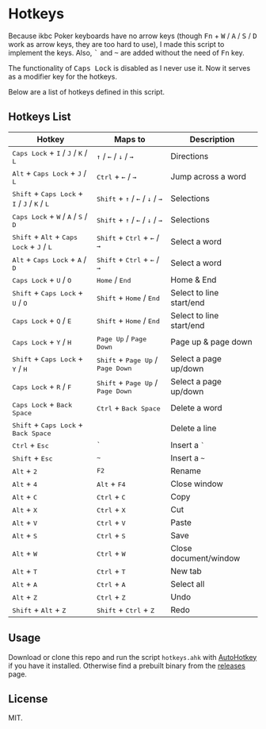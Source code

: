 # Hotkeys

Because ikbc Poker keyboards have no arrow keys (though <kbd>Fn</kbd> + <kbd>W</kbd> / <kbd>A</kbd> / <kbd>S</kbd> / <kbd>D</kbd> work as arrow keys, they are too hard to use), I made this script to implement the keys. Also, <kbd>\`</kbd> and <kbd>~</kbd> are added without the need of <kbd>Fn</kbd> key.

The functionality of <kbd>Caps Lock</kbd> is disabled as I never use it. Now it serves as a modifier key for the hotkeys.

Below are a list of hotkeys defined in this script.

## Hotkeys List

Hotkey | Maps to | Description
------ | ------- | -----------
<kbd>Caps Lock</kbd> + <kbd>I</kbd> / <kbd>J</kbd> / <kbd>K</kbd> / <kbd>L</kbd> | <kbd>↑</kbd> / <kbd>←</kbd> / <kbd>↓</kbd> / <kbd>→</kbd> | Directions
<kbd>Alt</kbd> + <kbd>Caps Lock</kbd> + <kbd>J</kbd> / <kbd>L</kbd> | <kbd>Ctrl</kbd> + <kbd>←</kbd> / <kbd>→</kbd> | Jump across a word
<kbd>Shift</kbd> + <kbd>Caps Lock</kbd> + <kbd>I</kbd> / <kbd>J</kbd> / <kbd>K</kbd> / <kbd>L</kbd> | <kbd>Shift</kbd> + <kbd>↑</kbd> / <kbd>←</kbd> / <kbd>↓</kbd> / <kbd>→</kbd> | Selections
<kbd>Caps Lock</kbd> + <kbd>W</kbd> / <kbd>A</kbd> / <kbd>S</kbd> / <kbd>D</kbd> | <kbd>Shift</kbd> + <kbd>↑</kbd> / <kbd>←</kbd> / <kbd>↓</kbd> / <kbd>→</kbd> | Selections
<kbd>Shift</kbd> + <kbd>Alt</kbd> + <kbd>Caps Lock</kbd> + <kbd>J</kbd> / <kbd>L</kbd> | <kbd>Shift</kbd> + <kbd>Ctrl</kbd> + <kbd>←</kbd> / <kbd>→</kbd> | Select a word
<kbd>Alt</kbd> + <kbd>Caps Lock</kbd> + <kbd>A</kbd> / <kbd>D</kbd> | <kbd>Shift</kbd> + <kbd>Ctrl</kbd> + <kbd>←</kbd> / <kbd>→</kbd> | Select a word
<kbd>Caps Lock</kbd> + <kbd>U</kbd> / <kbd>O</kbd> | <kbd>Home</kbd> / <kbd>End</kbd> | Home & End
<kbd>Shift</kbd> + <kbd>Caps Lock</kbd> + <kbd>U</kbd> / <kbd>O</kbd> | <kbd>Shift</kbd> + <kbd>Home</kbd> / <kbd>End</kbd> | Select to line start/end
<kbd>Caps Lock</kbd> + <kbd>Q</kbd> / <kbd>E</kbd> | <kbd>Shift</kbd> + <kbd>Home</kbd> / <kbd>End</kbd> | Select to line start/end
<kbd>Caps Lock</kbd> + <kbd>Y</kbd> / <kbd>H</kbd> | <kbd>Page Up</kbd> / <kbd>Page Down</kbd> | Page up & page down
<kbd>Shift</kbd> + <kbd>Caps Lock</kbd> + <kbd>Y</kbd> / <kbd>H</kbd> | <kbd>Shift</kbd> +  <kbd>Page Up</kbd> / <kbd>Page Down</kbd> | Select a page up/down
<kbd>Caps Lock</kbd> + <kbd>R</kbd> / <kbd>F</kbd> | <kbd>Shift</kbd> +  <kbd>Page Up</kbd> / <kbd>Page Down</kbd> | Select a page up/down
<kbd>Caps Lock</kbd> + <kbd>Back Space</kbd> | <kbd>Ctrl</kbd> + <kbd>Back Space</kbd> | Delete a word
<kbd>Shift</kbd> + <kbd>Caps Lock</kbd> + <kbd>Back Space</kbd> | | Delete a line
<kbd>Ctrl</kbd> + <kbd>Esc</kbd> | <kbd>\`</kbd> | Insert a <code>\`</code>
<kbd>Shift</kbd> + <kbd>Esc</kbd> | <kbd>~</kbd> | Insert a `~`
<kbd>Alt</kbd> + <kbd>2</kbd> | <kbd>F2</kbd> | Rename
<kbd>Alt</kbd> + <kbd>4</kbd> | <kbd>Alt</kbd> + <kbd>F4</kbd> | Close window
<kbd>Alt</kbd> + <kbd>C</kbd> | <kbd>Ctrl</kbd> + <kbd>C</kbd> | Copy
<kbd>Alt</kbd> + <kbd>X</kbd> | <kbd>Ctrl</kbd> + <kbd>X</kbd> | Cut
<kbd>Alt</kbd> + <kbd>V</kbd> | <kbd>Ctrl</kbd> + <kbd>V</kbd> | Paste
<kbd>Alt</kbd> + <kbd>S</kbd> | <kbd>Ctrl</kbd> + <kbd>S</kbd> | Save
<kbd>Alt</kbd> + <kbd>W</kbd> | <kbd>Ctrl</kbd> + <kbd>W</kbd> | Close document/window
<kbd>Alt</kbd> + <kbd>T</kbd> | <kbd>Ctrl</kbd> + <kbd>T</kbd> | New tab
<kbd>Alt</kbd> + <kbd>A</kbd> | <kbd>Ctrl</kbd> + <kbd>A</kbd> | Select all
<kbd>Alt</kbd> + <kbd>Z</kbd> | <kbd>Ctrl</kbd> + <kbd>Z</kbd> | Undo
<kbd>Shift</kbd> + <kbd>Alt</kbd> + <kbd>Z</kbd> | <kbd>Shift</kbd> + <kbd>Ctrl</kbd> + <kbd>Z</kbd> | Redo

## Usage

Download or clone this repo and run the script `hotkeys.ahk` with [AutoHotkey](https://www.autohotkey.com/) if you have it installed. Otherwise find a prebuilt binary from the [releases](https://github.com/beta/hotkeys/releases) page.

## License

MIT.
